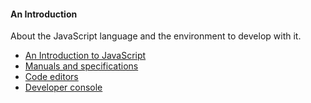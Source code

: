 #### An Introduction

About the JavaScript language and the environment to develop with it.

- [An Introduction to JavaScript](/books/javascript/introduction)
- [Manuals and specifications](/books/javascript/manualsandspecifications)
- [Code editors](/books/javascript/codeeditors)
- [Developer console](/books/javascript/developerconsole)
